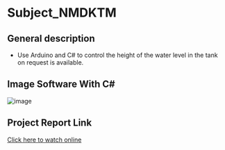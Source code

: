 # Subject_NMDKTM

## General description
- Use Arduino and C# to control the height of the water level in the tank on request is available.

## Image Software With C#
![image](https://user-images.githubusercontent.com/101081748/181022865-85e8fbe5-9669-4fca-a1a5-451a05a3cd83.png)

## Project Report Link
[Click here to watch online](https://github.com/lhkhanh080720/Subject_NMDKTM/blob/main/Document/Bao%20cao%20nhom%203.pdf)
